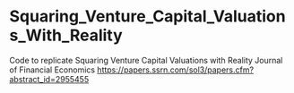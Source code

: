 # Squaring_Venture_Capital_Valuations_With_Reality
Code to replicate Squaring Venture Capital Valuations with Reality Journal of Financial Economics https://papers.ssrn.com/sol3/papers.cfm?abstract_id=2955455
